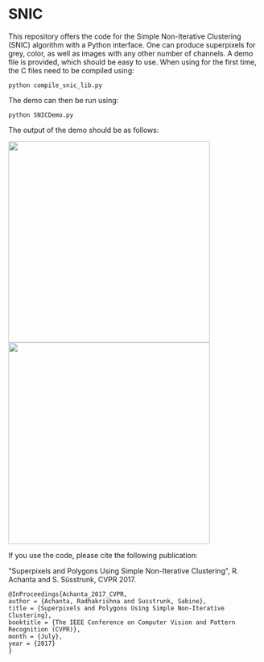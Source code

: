 # SNIC

This repository offers the code for the Simple Non-Iterative Clustering (SNIC) algorithm with a Python interface. One can produce superpixels for grey, color, as well as images with any other number of channels. A demo file is provided, which should be easy to use. When using for the first time, the C files need to be compiled using:
```
python compile_snic_lib.py
```

The demo can then be run using:
```
python SNICDemo.py
```
The output of the demo should be as follows:

<p float="center">
  <img src="https://github.com/achanta/SNIC/blob/master/python_interface/bee.png" width="400" />
  <img src="https://github.com/achanta/SNIC/blob/master/python_interface/bee_snic.png" width="400" /> 
</p>

If you use the code, please cite the following publication:

"Superpixels and Polygons Using Simple Non-Iterative Clustering", R. Achanta and S. Süsstrunk, CVPR 2017.

```
@InProceedings{Achanta_2017_CVPR,
author = {Achanta, Radhakrishna and Susstrunk, Sabine},
title = {Superpixels and Polygons Using Simple Non-Iterative Clustering},
booktitle = {The IEEE Conference on Computer Vision and Pattern Recognition (CVPR)},
month = {July},
year = {2017}
}
```
